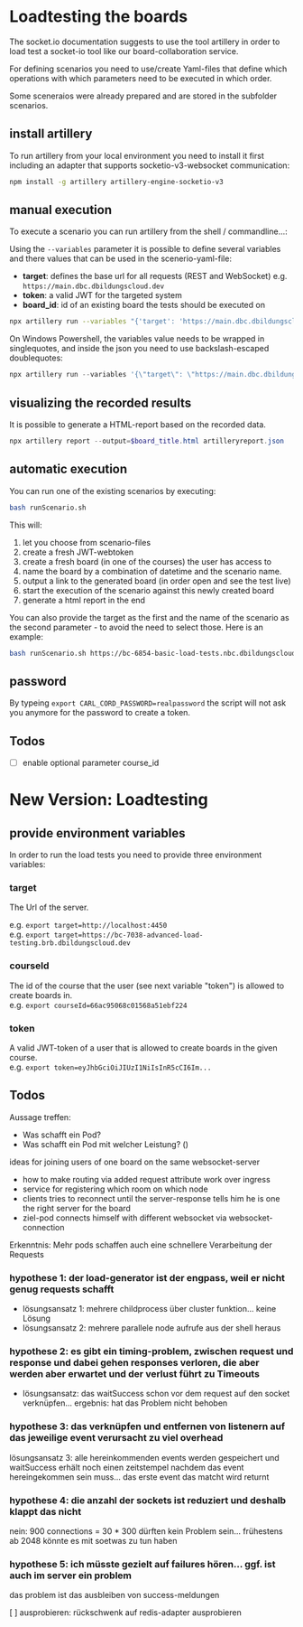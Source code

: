 # Loadtesting the boards

The socket.io documentation suggests to use the tool artillery in order to load test a socket-io tool like our board-collaboration service.

For defining scenarios you need to use/create Yaml-files that define which operations with which parameters need to be executed in which order.

Some sceneraios were already prepared and are stored in the subfolder scenarios.

## install artillery

To run artillery from your local environment you need to install it first including an adapter that supports socketio-v3-websocket communication:

```sh
npm install -g artillery artillery-engine-socketio-v3
```

## manual execution

To execute a scenario you can run artillery from the shell / commandline...:

Using the `--variables` parameter it is possible to define several variables and there values that can be used in the scenerio-yaml-file:

- **target**: defines the base url for all requests (REST and WebSocket)
  e.g. `https://main.dbc.dbildungscloud.dev`
- **token**: a valid JWT for the targeted system
- **board_id**: id of an existing board the tests should be executed on

```bash
npx artillery run --variables "{'target': 'https://main.dbc.dbildungscloud.dev', 'token': 'eJ....', 'board_id': '668d0e03bf3689d12e1e86fb' }" './scenarios/3users.yml' --output artilleryreport.json
```

On Windows Powershell, the variables value needs to be wrapped in singlequotes, and inside the json you need to use backslash-escaped doublequotes:

```powershell
npx artillery run --variables '{\"target\": \"https://main.dbc.dbildungscloud.dev\", \"token\": \"eJ....\", \"board_id\": \"668d0e03bf3689d12e1e86fb\" }' './scenarios/3users.yml' --output artilleryreport.json
```

## visualizing the recorded results

It is possible to generate a HTML-report based on the recorded data.

```powershell
npx artillery report --output=$board_title.html artilleryreport.json
```

## automatic execution

You can run one of the existing scenarios by executing:

```bash
bash runScenario.sh
```

This will:

1. let you choose from scenario-files
2. create a fresh JWT-webtoken
3. create a fresh board (in one of the courses) the user has access to
4. name the board by a combination of datetime and the scenario name.
5. output a link to the generated board (in order open and see the test live)
6. start the execution of the scenario against this newly created board
7. generate a html report in the end

You can also provide the target as the first and the name of the scenario as the second parameter - to avoid the need to select those. Here is an example:

```bash
bash runScenario.sh https://bc-6854-basic-load-tests.nbc.dbildungscloud.dev 3users
```

## password

By typeing `export CARL_CORD_PASSWORD=realpassword` the script will not ask you anymore for the password to create a token.

## Todos

- [ ] enable optional parameter course_id

# New Version: Loadtesting

## provide environment variables

In order to run the load tests you need to provide three environment variables:

### target

The Url of the server.

e.g. `export target=http://localhost:4450` <br>
e.g. `export target=https://bc-7038-advanced-load-testing.brb.dbildungscloud.dev`

### courseId

The id of the course that the user (see next variable "token") is allowed to create boards in.<br>
e.g. `export courseId=66ac95068c01568a51ebf224`

### token

A valid JWT-token of a user that is allowed to create boards in the given course. <br>
e.g. `export token=eyJhbGciOiJIUzI1NiIsInR5cCI6Im...`

## Todos

Aussage treffen:

- Was schafft ein Pod?
- Was schafft ein Pod mit welcher Leistung? ()

ideas for joining users of one board on the same websocket-server

- how to make routing via added request attribute work over ingress
- service for registering which room on which node
- clients tries to reconnect until the server-response tells him he is one the right server for the board
- ziel-pod connects himself with different websocket via websocket-connection

Erkenntnis: Mehr pods schaffen auch eine schnellere Verarbeitung der Requests

### hypothese 1: der load-generator ist der engpass, weil er nicht genug requests schafft

- lösungsansatz 1: mehrere childprocess über cluster funktion... keine Lösung
- lösungsansatz 2: mehrere parallele node aufrufe aus der shell heraus

### hypothese 2: es gibt ein timing-problem, zwischen request und response und dabei gehen responses verloren, die aber werden aber erwartet und der verlust führt zu Timeouts

- lösungsansatz: das waitSuccess schon vor dem request auf den socket verknüpfen...
  ergebnis: hat das Problem nicht behoben

### hypothese 3: das verknüpfen und entfernen von listenern auf das jeweilige event verursacht zu viel overhead

lösungsansatz 3: alle hereinkommenden events werden gespeichert und waitSuccess erhält noch einen zeitstempel nachdem das event hereingekommen sein muss... das erste event das matcht wird returnt

### hypothese 4: die anzahl der sockets ist reduziert und deshalb klappt das nicht

nein: 900 connections = 30 \* 300 dürften kein Problem sein... frühestens ab 2048 könnte es mit soetwas zu tun haben

### hypothese 5: ich müsste gezielt auf failures hören... ggf. ist auch im server ein problem

das problem ist das ausbleiben von success-meldungen

[ ] ausprobieren: rückschwenk auf redis-adapter ausprobieren
